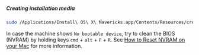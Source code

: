 ##### Creating installation media
```sh
sudo /Applications/Install\ OS\ X\ Mavericks.app/Contents/Resources/createinstallmedia –volume /Volumes/Name –applicationpath /Applications/Install\ OS\ X\ Mavericks.app –nointeraction
```
In case the machine shows `No bootable device`, try to clean the BIOS (NVRAM) by holding keys `cmd` + `alt` + `P` + `R`. See [How to Reset NVRAM on your Mac](https://support.apple.com/en-hk/HT204063) for more information.
